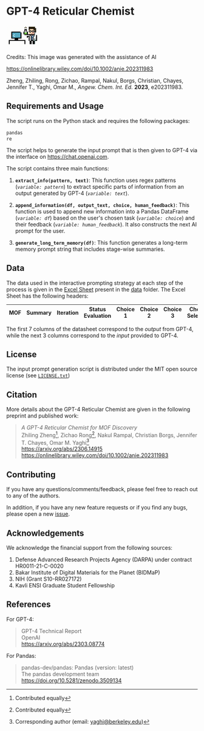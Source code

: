 # GPT-4 Reticular Chemist

<img src="./docs/images/logo-v2.png" width="17%" height="17%">

Credits: This image was generated with the assistance of AI

https://onlinelibrary.wiley.com/doi/10.1002/anie.202311983

Zheng, Zhiling, Rong, Zichao, Rampal, Nakul, Borgs, Christian, Chayes, Jennifer T., Yaghi, Omar M., _Angew. Chem. Int. Ed._ **2023**, e202311983.


## Requirements and Usage

The script runs on the Python stack and requires the following packages: 

    pandas
    re

The script helps to generate the input prompt that is then given to GPT-4 via the interface on https://chat.openai.com. 

The script contains three main functions:

1. **```extract_info(pattern, text)```**: This function uses regex patterns (_```variable: pattern```_) to extract specific parts of information from an output generated by GPT-4 (_```variable: text```_).

2. **```append_information(df, output_text, choice, human_feedback)```**: This function is used to append new information into a Pandas DataFrame (_```variable: df```_) based on the user's chosen task (_```variable: choice```_) and their feedback (_```variable: human_feedback```_). It also constructs the next AI prompt for the user. 

3. **```generate_long_term_memory(df)```**: This function generates a long-term memory prompt string that includes stage-wise summaries.

## Data

The data used in the interactive prompting strategy at each step of the process is given in the [Excel Sheet](./data/prompt-input-and-GPT-4-output.xlsx) present in  the [data](./data/) folder. The Excel Sheet has the following headers:


| MOF |	Summary |	Iteration |	Status Evaluation |	Choice 1 |	Choice 2 |	Choice 3 |	Choice Selected |	Human Feedback |	Next Prompt |
| ------------- | ------------- | ------------- | ------------- | ------------- | ------------- | ------------- | ------------- | ------------- | ------------- |


The first 7 columns of the datasheet correspond to the *output* from GPT-4, while the next 3 columns correspond to the *input* provided to GPT-4. 

## License 

The input prompt generation script is distributed under the MIT open source license (see [`LICENSE.txt`](LICENSE.txt))


## Citation

More details about the GPT-4 Reticular Chemist are given in the following preprint and published work:

> *A GPT-4 Reticular Chemist for MOF Discovery* <br/>
> Zhiling Zheng[^1], Zichao Rong[^1], Nakul Rampal, Christian Borgs, Jennifer T. Chayes, Omar M. Yaghi[^2] <br/>
> https://arxiv.org/abs/2306.14915 <br/>
> https://onlinelibrary.wiley.com/doi/10.1002/anie.202311983 <br/>

[^1]: Contributed equally
[^2]: Corresponding author (email: yaghi@berkeley.edu)


## Contributing

If you have any questions/comments/feedback, please feel free to reach out to any of the authors.

In addition, if you have any new feature requests or if you find any bugs, please open a new [issue](https://github.com/zach-zhiling-zheng/Reticular_Chemist/issues).

## Acknowledgements

We acknowledge the financial support from the following sources:
1. Defense Advanced Research Projects Agency (DARPA) under contract HR0011-21-C-0020 
2. Bakar Institute of Digital Materials for the Planet (BIDMaP)
3. NIH (Grant S10-RR027172)
4. Kavli ENSI Graduate Student Fellowship

## References

For GPT-4: 

> GPT-4 Technical Report <br/>
> OpenAI <br/>
> https://arxiv.org/abs/2303.08774 <br/>

For Pandas:

> pandas-dev/pandas: Pandas (version: latest) <br/>
> The pandas development team <br/>
> https://doi.org/10.5281/zenodo.3509134 <br/>


